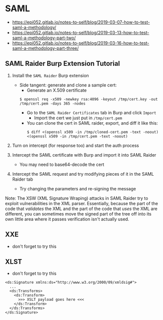 <!---------------------------------------------------------------------------------
Copyright: (c) BLS OPS LLC.
This program is free software: you can redistribute it and/or modify
it under the terms of the GNU General Public License as published by
the Free Software Foundation, version 3.
This program is distributed in the hope that it will be useful,
but WITHOUT ANY WARRANTY; without even the implied warranty of
MERCHANTABILITY or FITNESS FOR A PARTICULAR PURPOSE. See the
GNU General Public License for more details.
You should have received a copy of the GNU General Public License
along with this program. If not, see <https://www.gnu.org/licenses/>.
--------------------------------------------------------------------------------->
# SAML

- https://epi052.gitlab.io/notes-to-self/blog/2019-03-07-how-to-test-saml-a-methodology/
- https://epi052.gitlab.io/notes-to-self/blog/2019-03-13-how-to-test-saml-a-methodology-part-two/
- https://epi052.gitlab.io/notes-to-self/blog/2019-03-16-how-to-test-saml-a-methodology-part-three/

## SAML Raider Burp Extension Tutorial

1. Install the `SAML Raider` Burp extension

    - Side tangent: generate and clone a sample cert:
        - Generate an X.509 certificate
        ~~~
        $ openssl req -x509 -newkey rsa:4096 -keyout /tmp/cert.key -out /tmp/cert.pem -days 365 -nodes
        ~~~
        - Go to the `SAML Raider Certificates` tab in Burp and click `Import`
            - Import the cert we just put in `/tmp/cert.pem`
        - You can clone the cert in SAML raider, export, and diff it like this:
            ~~~
            $ diff <(openssl x509 -in /tmp/cloned-cert.pem -text -noout) <(openssl x509 -in /tmp/cert.pem -text -noout)
            ~~~
2. Turn on intercept (for response too) and start the auth process
3. Intercept the SAML certificate with Burp and import it into SAML Raider
    - You may need to base64-decode the cert
4. Intercept the SAML request and try modifying pieces of it in the SAML Raider tab
    - Try changing the parameters and re-signing the message


Note: The XSW (XML Signature Wraping) attacks in SAML Raider try to exploit vulnerabilities in the XML parser.  Essentially, because the part of the code that *validates* the XML and the part of the code that *uses* the XML are different, you can sometimes move the signed part of the tree off into its own little area where it passes verification isn't actually used.

## XXE 
- don't forget to try this

## XLST
- don't forget to try this
~~~
<ds:Signature xmlns:ds="http://www.w3.org/2000/09/xmldsig#">
  ...
  <ds:Transforms>
    <ds:Transform>
      >>> XSLT payload goes here <<<
    </ds:Transform>
  </ds:Transforms>
</ds:Signature>
~~~